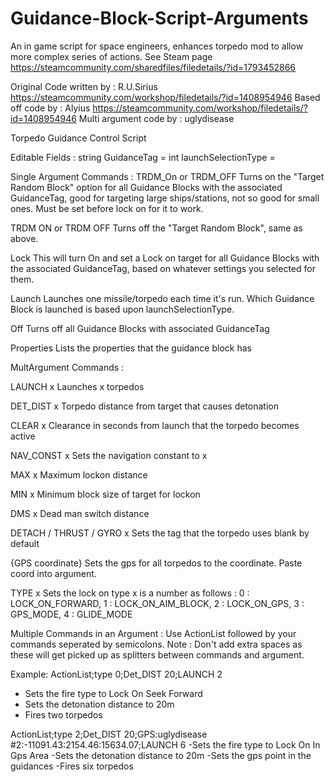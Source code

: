 # Guidance-Block-Script-Arguments
An in game script for space engineers, enhances torpedo mod to allow more complex series of actions.
See Steam page https://steamcommunity.com/sharedfiles/filedetails/?id=1793452866

Original Code written by : R.U.Sirius
https://steamcommunity.com/workshop/filedetails/?id=1408954946
Based off code by : Alyius
https://steamcommunity.com/workshop/filedetails/?id=1408954946
Multi argument code by : uglydisease

Torpedo Guidance Control Script

Editable Fields :
string GuidanceTag =
int launchSelectionType = 


Single Argument Commands : 
TRDM_On or TRDM_OFF 
Turns on the "Target Random Block" option for all Guidance Blocks with the associated GuidanceTag, good for targeting large ships/stations, not so good for small ones. Must be set before lock on for it to work.

TRDM ON or TRDM OFF
Turns off the "Target Random Block", same as above.

Lock
This will turn On and set a Lock on target for all Guidance Blocks with the associated GuidanceTag, based on whatever settings you selected for them.

Launch
Launches one missile/torpedo each time it's run. Which Guidance Block is launched is based upon launchSelectionType.

Off
Turns off all Guidance Blocks with associated GuidanceTag

Properties
Lists the properties that the guidance block has

MultArgument Commands : 

LAUNCH x
Launches x torpedos

DET_DIST x
Torpedo distance from target that causes detonation

CLEAR x
Clearance in seconds from launch that the torpedo becomes active

NAV_CONST x
Sets the navigation constant to x

MAX x
Maximum lockon distance

MIN x
Minimum block size of target for lockon

DMS x
Dead man switch distance

DETACH / THRUST / GYRO x
Sets the tag that the torpedo uses blank by default

{GPS coordinate}
Sets the gps for all torpedos to the coordinate. Paste coord into argument. 

TYPE x
Sets the lock on type x is a number as follows :
0 : LOCK_ON_FORWARD,
1 : LOCK_ON_AIM_BLOCK,
2 : LOCK_ON_GPS,
3 : GPS_MODE,
4 : GLIDE_MODE

Multiple Commands in an Argument :
Use ActionList followed by your commands seperated by semicolons. 
Note : Don't add extra spaces as these will get picked up as splitters between commands and argument.	

Example:
ActionList;type 0;Det_DIST 20;LAUNCH 2 
- Sets the fire type to Lock On Seek Forward
- Sets the detonation distance to 20m
- Fires two torpedos

ActionList;type 2;Det_DIST 20;GPS:uglydisease #2:-11091.43:2154.46:15634.07;LAUNCH 6
-Sets the fire type to Lock On In Gps Area
-Sets the detonation distance to 20m
-Sets the gps point in the guidances
-Fires six torpedos
